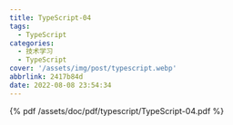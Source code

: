 ```yaml
---
title: TypeScript-04
tags:
  - TypeScript
categories:
  - 技术学习
  - TypeScript
cover: '/assets/img/post/typescript.webp'
abbrlink: 2417b84d
date: 2022-08-08 23:54:34
---
```


{% pdf /assets/doc/pdf/typescript/TypeScript-04.pdf %}

